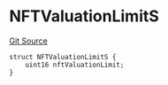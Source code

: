 # NFTValuationLimitS
[Git Source](https://github.com/thrackle-io/tron/blob/f7f6e3590faaa9c8f0fe0115492201b8f8dd1711/src/client/token/handler/diamond/RuleStorage.sol)


```solidity
struct NFTValuationLimitS {
    uint16 nftValuationLimit;
}
```

